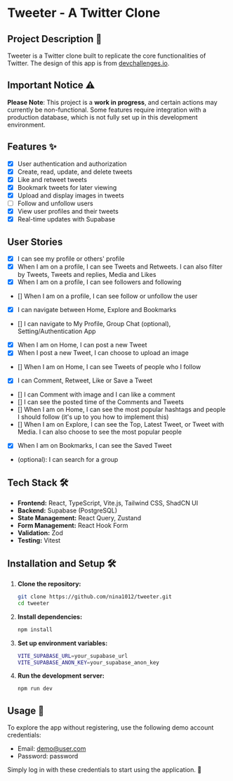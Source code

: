 ---
---

# Tweeter - A Twitter Clone

## Project Description 📖

Tweeter is a Twitter clone built to replicate the core functionalities of Twitter.
The design of this app is from [devchallenges.io]('https://legacy.devchallenges.io/challenges/rleoQc34THclWx1cFFKH').

## Important Notice ⚠️

**Please Note**: This project is a **work in progress**, and certain actions may currently be non-functional. Some features require integration with a production database, which is not fully set up in this development environment.

## Features ✨

- [x] User authentication and authorization
- [x] Create, read, update, and delete tweets
- [x] Like and retweet tweets
- [x] Bookmark tweets for later viewing
- [x] Upload and display images in tweets
- [ ] Follow and unfollow users
- [x] View user profiles and their tweets
- [x] Real-time updates with Supabase

## User Stories

- [x] I can see my profile or others' profile
- [x] When I am on a profile, I can see Tweets and Retweets. I can also filter by Tweets, Tweets and replies, Media and Likes
- [x] When I am on a profile, I can see followers and following
- [] When I am on a profile, I can see follow or unfollow the user
- [x] I can navigate between Home, Explore and Bookmarks
- [] I can navigate to My Profile, Group Chat (optional), Setting/Authentication App
- [x] When I am on Home, I can post a new Tweet
- [x] When I post a new Tweet, I can choose to upload an image
- [] When I am on Home, I can see Tweets of people who I follow
- [x] I can Comment, Retweet, Like or Save a Tweet
- [] I can Comment with image and I can like a comment
- [] I can see the posted time of the Comments and Tweets
- [] When I am on Home, I can see the most popular hashtags and people I should follow (it's up to you how to implement this)
- [] When I am on Explore, I can see the Top, Latest Tweet, or Tweet with Media. I can also choose to see the most popular people
- [x] When I am on Bookmarks, I can see the Saved Tweet
- (optional): I can search for a group

## Tech Stack 🛠️

- **Frontend:** React, TypeScript, Vite.js, Tailwind CSS, ShadCN UI
- **Backend:** Supabase (PostgreSQL)
- **State Management:** React Query, Zustand
- **Form Management:** React Hook Form
- **Validation:** Zod
- **Testing:** Vitest

## Installation and Setup 🛠️

1. **Clone the repository:**

   ```bash
   git clone https://github.com/nina1012/tweeter.git
   cd tweeter
   ```

2. **Install dependencies:**

   ```bash
   npm install
   ```

3. **Set up environment variables:**

   ```bash
   VITE_SUPABASE_URL=your_supabase_url
   VITE_SUPABASE_ANON_KEY=your_supabase_anon_key
   ```

4. **Run the development server:**

   ```bash
   npm run dev
   ```

## Usage 👥

To explore the app without registering, use the following demo account credentials:

- Email: demo@user.com
- Password: password

Simply log in with these credentials to start using the application. 🚀
